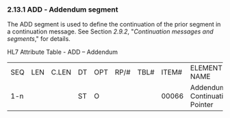 ### 2.13.1 ADD ‑ Addendum segment 

The ADD segment is used to define the continuation of the prior segment in a continuation message. See Section _2.9.2_, "_Continuation messages and segments_," for details.

HL7 Attribute Table - ADD – Addendum

|     |     |     |     |     |     |     |     |     |
| --- | --- | --- | --- | --- | --- | --- | --- | --- |
| SEQ | LEN | C.LEN | DT | OPT | RP/# | TBL# | ITEM# | ELEMENT NAME |
| 1-n |  |  | ST | O |  |  | 00066 | Addendum Continuation Pointer |
